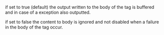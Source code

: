 if set to true (default) the output written to the body of the tag is buffered and in case of a exception also outputted.

if set to false the content to body is ignored and not disabled when a failure in the body of the tag occur.